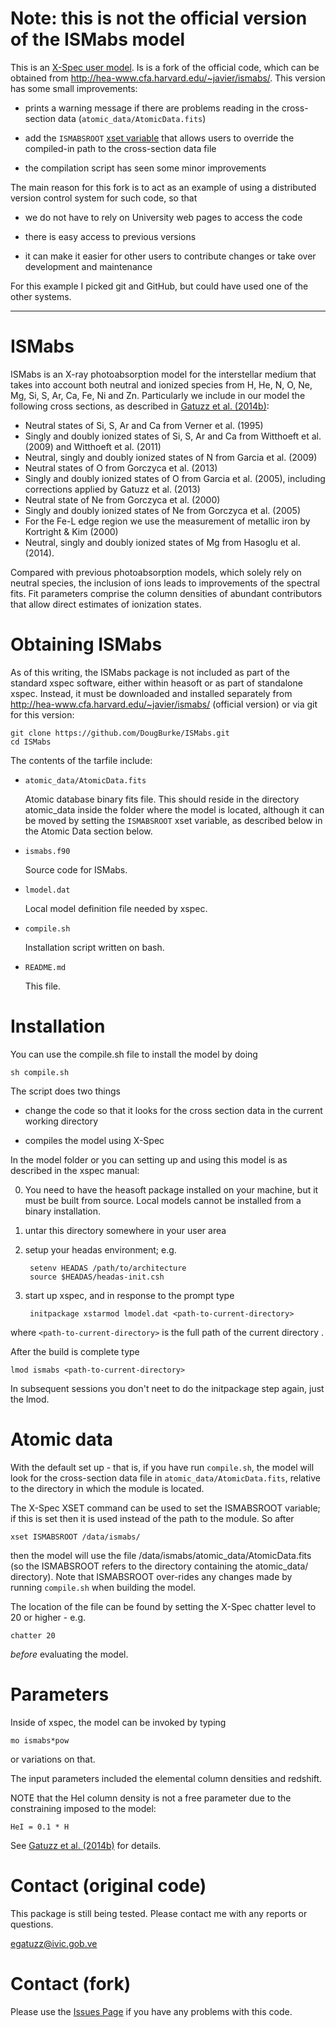 
# Note: this is not the official version of the ISMabs model

This is an 
[X-Spec user model](http://heasarc.nasa.gov/docs/xanadu/xspec/newmodels.html).
Is is a fork of the official code, which can be obtained from
<http://hea-www.cfa.harvard.edu/~javier/ismabs/>. This version has some
small improvements:

 - prints a warning message if there are problems reading in the
   cross-section data (`atomic_data/AtomicData.fits`)

 - add the `ISMABSROOT` 
   [xset variable](http://heasarc.nasa.gov/xanadu/xspec/manual/XSxset.html)
   that allows users to override the compiled-in path to the
   cross-section data file

 - the compilation script has seen some minor improvements

The main reason for this fork is to act as an example of using a
distributed version control system for such code, so that 

 - we do not have to rely on University web pages to access the code

 - there is easy access to previous versions

 - it can make it easier for other users to contribute changes or
   take over development and maintenance 

For this example I picked git and GitHub, but could have used one of
the other systems.

------------------------------------------------------------------------

# ISMabs

ISMabs is an X-ray photoabsorption model for the interstellar medium
that takes into account both neutral and ionized species from H, He,
N, O, Ne, Mg, Si, S, Ar, Ca, Fe, Ni and Zn.  Particularly we include
in our model the following cross sections, as described in
[Gatuzz et al. (2014b)](http://adslabs.org/adsabs/abs/2014ApJ...790..131G/):

- Neutral states of Si, S, Ar and Ca from Verner et al. (1995)
- Singly and doubly ionized states of Si, S, Ar and Ca
  from Witthoeft et al. (2009) and Witthoeft et al. (2011)
- Neutral, singly and doubly ionized states of N from
  Garcia et al. (2009)
- Neutral states of O from Gorczyca et al. (2013)
- Singly and doubly ionized states of O from Garcia et al. (2005),
  including corrections applied by Gatuzz et al. (2013)
- Neutral state of Ne from Gorczyca et al. (2000)
- Singly and doubly ionized states of Ne from Gorczyca et al. (2005)
- For the Fe-L edge region we use the measurement of metallic 
  iron by Kortright & Kim (2000)
- Neutral, singly and doubly ionized states of Mg from
  Hasoglu et al. (2014).

Compared with previous photoabsorption models, which solely rely on
neutral species, the inclusion of ions leads to improvements of the
spectral fits. Fit parameters comprise the column densities of
abundant contributors that allow direct estimates of ionization
states.

# Obtaining ISMabs

As of this writing, the ISMabs package is not included as 
part of the standard xspec software, either within heasoft 
or as part of standalone xspec.  Instead, it must be downloaded 
and installed separately from
<http://hea-www.cfa.harvard.edu/~javier/ismabs/>
(official version) or via git for this version:

    git clone https://github.com/DougBurke/ISMabs.git
    cd ISMabs

The contents of the tarfile include:

 * `atomic_data/AtomicData.fits`

    Atomic database binary fits file.  This should reside in the
    directory atomic_data inside the folder where the model is
    located, although it can be moved by setting the `ISMABSROOT`
    xset variable, as described below in the Atomic Data
    section below.

 * `ismabs.f90`

    Source code for ISMabs.

 * `lmodel.dat`

    Local model definition file needed by xspec.  

 * `compile.sh`

    Installation script written on bash.

 * `README.md`

    This file.

# Installation

You can use the compile.sh file to install the model by doing

    sh compile.sh

The script does two things

 - change the code so that it looks for the cross section
   data in the current working directory

 - compiles the model using X-Spec

In the  model folder or you can setting up and using this 
model is as described in the xspec manual:

0) You need to have the heasoft package installed on your 
   machine, but it must be built from source.  Local models 
   cannot be installed from a binary installation.

1) untar this directory somewhere in your user area

2) setup your headas environment; e.g.

        setenv HEADAS /path/to/architecture
        source $HEADAS/headas-init.csh

3) start up xspec, and in response to the prompt type 

        initpackage xstarmod lmodel.dat <path-to-current-directory>

where `<path-to-current-directory>` is the full path of the current
directory .

After the build is complete type 

    lmod ismabs <path-to-current-directory>

In subsequent  sessions you don't neet to do the initpackage 
step again, just the lmod.

# Atomic data

With the default set up - that is, if you have run `compile.sh`,
the model will look for the cross-section data file in 
`atomic_data/AtomicData.fits`, relative to the directory in which
the module is located.

The X-Spec XSET command can be used to set the ISMABSROOT variable;
if this is set then it is used instead of the path to the module. So
after

    xset ISMABSROOT /data/ismabs/

then the model will use the file /data/ismabs/atomic_data/AtomicData.fits
(so the ISMABSROOT refers to the directory containing the atomic_data/
directory). Note that ISMABSROOT over-rides any changes made by
running `compile.sh` when building the model.

The location of the file can be found by setting the X-Spec chatter
level to 20 or higher - e.g.

    chatter 20

*before* evaluating the model.

# Parameters

Inside of xspec, the model can be invoked by typing 

    mo ismabs*pow

or variations on that.

The input parameters included the elemental column 
densities and redshift.

NOTE that the HeI column density is not a free parameter 
due to the constraining imposed to the model:

    HeI = 0.1 * H

See
[Gatuzz et al. (2014b)](http://adslabs.org/adsabs/abs/2014ApJ...790..131G/)
for details.

# Contact (original code)

This package is still being tested. Please contact me with 
any reports or questions.

egatuzz@ivic.gob.ve

# Contact (fork)

Please use the [Issues Page](https://github.com/DougBurke/ISMabs/issues)
if you have any problems with this code.
